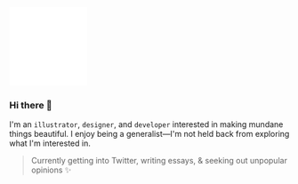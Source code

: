 <img src="https://github.com/songeunyou/songeunyou/blob/master/header.svg" width="140" height="140">

### Hi there 👋

I'm an <code>illustrator</code>, <code>designer</code>, and <code>developer</code> interested in making mundane things beautiful. I enjoy being a generalist—I'm not held back from exploring what I'm interested in.
>Currently getting into Twitter, writing essays, & seeking out unpopular opinions ✨

<!--
**songeunyou/songeunyou** is a ✨ _special_ ✨ repository because its `README.md` (this file) appears on your GitHub profile.

<details>
  <summary>Delete, Rinse, and Repeat</summary>
  The hallmark of anything great is that there is nothing left to take away. So delete, rinse, and repeat.
  </p>
</details>

Here are some ideas to get you started:

- 🔭 I’m currently working on ...
- 🌱 I’m currently learning ...
- 👯 I’m looking to collaborate on ...
- 🤔 I’m looking for help with ...
- 💬 Ask me about ...
- 📫 How to reach me: ...
- 😄 Pronouns: ...
- ⚡ Fun fact: ...
-->

